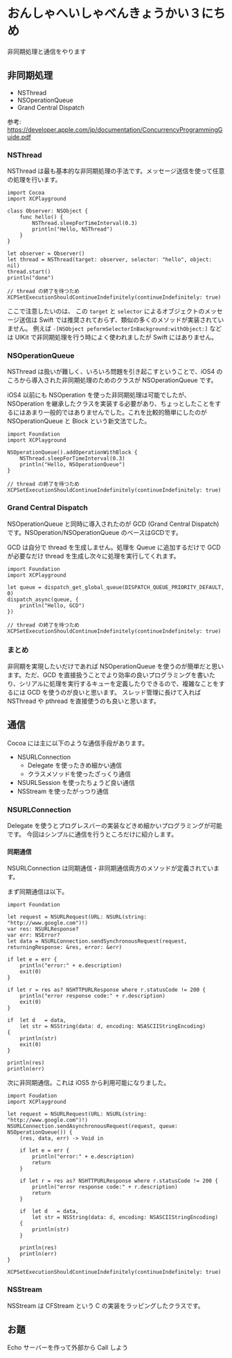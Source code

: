 # おんしゃへいしゃべんきょうかい３にちめ

非同期処理と通信をやります

## 非同期処理

* NSThread
* NSOperationQueue
* Grand Central Dispatch

参考: https://developer.apple.com/jp/documentation/ConcurrencyProgrammingGuide.pdf

### NSThread

NSThread は最も基本的な非同期処理の手法です。メッセージ送信を使って任意の処理を行います。

```
import Cocoa
import XCPlayground

class Observer: NSObject {
    func hello() {
        NSThread.sleepForTimeInterval(0.3)
        println("Hello, NSThread")
    }
}

let observer = Observer()
let thread = NSThread(target: observer, selector: "hello", object: nil)
thread.start()
println("done")

// thread の終了を待つため
XCPSetExecutionShouldContinueIndefinitely(continueIndefinitely: true)
```

ここで注意したいのは、 この `target` と `selector` によるオブジェクトのメッセージ送信は Swift では推奨されておらず、類似の多くのメソッドが実装されていません。
例えば `-[NSObject peformSelectorInBackground:withObject:]` などは UIKit で非同期処理を行う時によく使われましたが Swift にはありません。

### NSOperationQueue

NSThread は扱いが難しく、いろいろ問題を引き起こすということで、iOS4 のころから導入された非同期処理のためのクラスが NSOperationQueue です。

iOS4 以前にも NSOperation を使った非同期処理は可能でしたが、NSOperation を継承したクラスを実装する必要があり、ちょっとしたことをするにはあまり一般的ではありませんでした。これを比較的簡単にしたのが NSOperationQueue と Block という新文法でした。

```
import Foundation
import XCPlayground

NSOperationQueue().addOperationWithBlock {
    NSThread.sleepForTimeInterval(0.3)
    println("Hello, NSOperationQueue")
}

// thread の終了を待つため
XCPSetExecutionShouldContinueIndefinitely(continueIndefinitely: true)
```

### Grand Central Dispatch

NSOperationQueue と同時に導入されたのが GCD (Grand Central Dispatch) です。NSOperation/NSOperationQueue のベースはGCDです。

GCD は自分で thread を生成しません。処理を Queue に追加するだけで GCD が必要なだけ thread を生成し次々に処理を実行してくれます。

```
import Foundation
import XCPlayground

let queue = dispatch_get_global_queue(DISPATCH_QUEUE_PRIORITY_DEFAULT, 0)
dispatch_async(queue, {
    println("Hello, GCD")
})

// thread の終了を待つため
XCPSetExecutionShouldContinueIndefinitely(continueIndefinitely: true)
```

### まとめ

非同期を実現したいだけであれば NSOperationQueue を使うのが簡単だと思います。ただ、GCD を直接扱うことでより効率の良いプログラミングを書いたり、シリアルに処理を実行するキューを定義したりできるので、複雑なことをするには GCD を使うのが良いと思います。
スレッド管理に長けて入れば NSThread や pthread を直接使うのも良いと思います。

## 通信

Cocoa には主に以下のような通信手段があります。

* NSURLConnection 
  * Delegate を使ったきめ細かい通信
  * クラスメソッドを使ったざっくり通信 
* NSURLSession を使ったちょうど良い通信
* NSStream を使ったがっつり通信

### NSURLConnection

Delegate を使うとプログレスバーの実装などきめ細かいプログラミングが可能です。
今回はシンプルに通信を行うところだけに紹介します。

#### 同期通信

NSURLConnection は同期通信・非同期通信両方のメソッドが定義されています。

まず同期通信は以下。

```
import Foundation

let request = NSURLRequest(URL: NSURL(string: "http://www.google.com")!)
var res: NSURLResponse?
var err: NSError?
let data = NSURLConnection.sendSynchronousRequest(request, returningResponse: &res, error: &err)

if let e = err {
    println("error:" + e.description)
    exit(0)
}
    
if let r = res as? NSHTTPURLResponse where r.statusCode != 200 {
    println("error response code:" + r.description)
    exit(0)
}

if  let d   = data,
    let str = NSString(data: d, encoding: NSASCIIStringEncoding)
{
    println(str)
    exit(0)
}

println(res)
println(err)
```

次に非同期通信。これは iOS5 から利用可能になりました。

```
import Foudation
import XCPlayground

let request = NSURLRequest(URL: NSURL(string: "http://www.google.com")!)
NSURLConnection.sendAsynchronousRequest(request, queue: NSOperationQueue()) {
    (res, data, err) -> Void in
    
    if let e = err {
        println("error:" + e.description)
        return
    }
    
    if let r = res as? NSHTTPURLResponse where r.statusCode != 200 {
        println("error response code:" + r.description)
        return
    }
    
    if  let d   = data,
        let str = NSString(data: d, encoding: NSASCIIStringEncoding)
    {
        println(str)
    }

    println(res)
    println(err)
}

XCPSetExecutionShouldContinueIndefinitely(continueIndefinitely: true)
```





### NSStream

NSStream は CFStream という C の実装をラッピングしたクラスです。

## お題

Echo サーバーを作って外部から Call しよう
